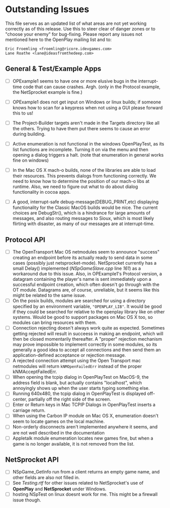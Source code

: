 # Outstanding Issues
This file serves as an updated list of what areas are not yet working correctly as of this release.  Use this to steer clear of danger zones or to "choose your enemy" for bug-fixing. Please report any issues not mentioned here to the OpenPlay mailing list
 and to:

	Eric Froemling <froemling@ricore.idevgames.com>
	Lane Roathe <lane@ideasfromthedeep.com>

## General & Test/Example Apps

- [ ] OPExample1 seems to have one or more elusive bugs in the interrupt-time code that can cause crashes. Argh. (only in the Protocol example, the NetSprocket example is fine.)
- [ ] OPExample1 does not get input on Windows or linux builds; if someone knows how to scan for a keypress when not using a GUI please forward this to us!
- [ ] The Project-Builder targets aren't made in the Targets directory like all the others. Trying to have them put there seems to cause an error during building.
- [ ] Active enumeration is not functional in the windows OpenPlayTest, as its list functions are incomplete. Turning it on via the menu and then opening a dialog triggers a halt. (note that enumeration in general works fine on windows)
- [ ] In the Mac OS X mach-o builds, none of the libraries are able to load their resources. This prevents dialogs from functioning correctly. We need to know how to determine the position of our mach-o libs at runtime. Also, we need to figure out what to do about dialog functionality in cocoa apps.
- [ ] A good, interrupt-safe debug-message(DEBUG_PRINT,etc) displaying functionality for the Classic MacOS builds would be nice. The current choices are DebugStr(), which is a hindrance for large amounts of messages, and also routing messages to Sioux, which is most likely flirting with disaster, as many of our messages are at interrupt-time.


## Protocol API

- [ ] The OpenTransport Mac OS netmodules seem to announce "success" creating an endpoint before its actually  ready to send data in some cases (possibly just netsprocket-mode). NetSprocket currently has a small Delay() implemented (*NSpGameSlave.cpp* line *161*) as a workaround due to this issue. Also, in OPExample1's Protocol version, a datagram containing the player's name is sent immediately upon a successful endpoint creation, which often doesn't go through with the OT module. Datagrams are, of course, unreliable, but it seems like this might be related to the same issue.
- [ ] On the posix builds, modules are searched for using a directory specified by an environment variable, `"OPENPLAY_LIB"`. It would be good if they could be searched for relative to the openplay library like on other systems. Would be good to support packages on Mac OS X too, so modules can bring resources with them.
- [ ] Connection rejecting doesn't always work quite as expected. Sometimes getting rejected will result in succeess in making an endpoint, which will then be closed momentarily thereafter.  A "proper" rejection mechanism may prove impossible to implement correctly in some modules, so its generally a good idea to accept all connections and then send them an application-defined acceptance or rejection message.
- [ ] A rejected connection attempt using the Open Transport mac netmodules will return `kNMOpenFailedErr` instead of the proper kNMAcceptFailedErr.
- [ ] When opening the tcpip dialog in OpenPlayTest on MacOS-9, the address field is blank, but actually contains "localhost", which annoyingly shows up when the user starts typing something else.
- [ ] Running 640x480, the tcpip dialog in OpenPlayTest is displayed off-center, partially off the right side of the screen.
- [ ] Enter or Return keys in Mac TCPIP Dialogs in OpenPlayTest inserts a carriage return.
- [ ] When using the Carbon IP module on Mac OS X, enumeration doesn't seem to locate games on the local machine.
- [ ] Non-orderly disconnects aren't implemented anywhere it seems, and are not well described in the documentation
- [ ] Appletalk module enumeration locates new games fine, but when a game is no longer available, it is not removed from the list.

## NetSprocket API

- [ ] NSpGame_GetInfo run from a client returns an empty game name, and other fields are also not filled in.
- [ ] See _Testing.rtf_ for other issues related to NetSprocket's use of **OpenPlay** and **NetSprocket** under Windows.
- [ ] hosting NSpTest on linux doesnt work for me.  This might be a firewall issue though.
